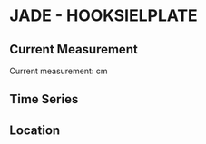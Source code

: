 # JADE - HOOKSIELPLATE

## Current Measurement

Current measurement: <Value topic="rivers/pegel-online/JADE/HOOKSIELPLATE/measurementValue"/> cm

## Time Series

<TimeSeries topic="rivers/pegel-online/JADE/HOOKSIELPLATE/measurementValue" period="week" />

## Location

<WorldMap>
  <Marker lat="53.669165119871074" lon="8.148590233830717" labelTopic="rivers/pegel-online/JADE/HOOKSIELPLATE/measurementValue" />
</WorldMap>
